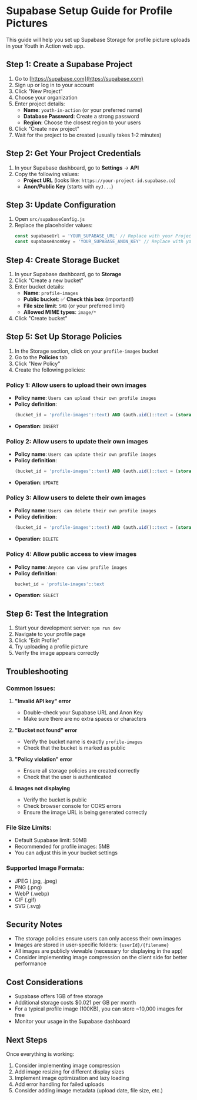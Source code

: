 # Supabase Setup Guide for Profile Pictures

This guide will help you set up Supabase Storage for profile picture uploads in your Youth in Action web app.

## Step 1: Create a Supabase Project

1. Go to [https://supabase.com](https://supabase.com)
2. Sign up or log in to your account
3. Click "New Project"
4. Choose your organization
5. Enter project details:
   - **Name**: `youth-in-action` (or your preferred name)
   - **Database Password**: Create a strong password
   - **Region**: Choose the closest region to your users
6. Click "Create new project"
7. Wait for the project to be created (usually takes 1-2 minutes)

## Step 2: Get Your Project Credentials

1. In your Supabase dashboard, go to **Settings** → **API**
2. Copy the following values:
   - **Project URL** (looks like: `https://your-project-id.supabase.co`)
   - **Anon/Public Key** (starts with `eyJ...`)

## Step 3: Update Configuration

1. Open `src/supabaseConfig.js`
2. Replace the placeholder values:
   ```javascript
   const supabaseUrl = 'YOUR_SUPABASE_URL' // Replace with your Project URL
   const supabaseAnonKey = 'YOUR_SUPABASE_ANON_KEY' // Replace with your Anon Key
   ```

## Step 4: Create Storage Bucket

1. In your Supabase dashboard, go to **Storage**
2. Click "Create a new bucket"
3. Enter bucket details:
   - **Name**: `profile-images`
   - **Public bucket**: ✅ **Check this box** (important!)
   - **File size limit**: `5MB` (or your preferred limit)
   - **Allowed MIME types**: `image/*`
4. Click "Create bucket"

## Step 5: Set Up Storage Policies

1. In the Storage section, click on your `profile-images` bucket
2. Go to the **Policies** tab
3. Click "New Policy"
4. Create the following policies:

### Policy 1: Allow users to upload their own images
- **Policy name**: `Users can upload their own profile images`
- **Policy definition**:
  ```sql
  (bucket_id = 'profile-images'::text) AND (auth.uid()::text = (storage.foldername(name))[1])
  ```
- **Operation**: `INSERT`

### Policy 2: Allow users to update their own images
- **Policy name**: `Users can update their own profile images`
- **Policy definition**:
  ```sql
  (bucket_id = 'profile-images'::text) AND (auth.uid()::text = (storage.foldername(name))[1])
  ```
- **Operation**: `UPDATE`

### Policy 3: Allow users to delete their own images
- **Policy name**: `Users can delete their own profile images`
- **Policy definition**:
  ```sql
  (bucket_id = 'profile-images'::text) AND (auth.uid()::text = (storage.foldername(name))[1])
  ```
- **Operation**: `DELETE`

### Policy 4: Allow public access to view images
- **Policy name**: `Anyone can view profile images`
- **Policy definition**:
  ```sql
  bucket_id = 'profile-images'::text
  ```
- **Operation**: `SELECT`

## Step 6: Test the Integration

1. Start your development server: `npm run dev`
2. Navigate to your profile page
3. Click "Edit Profile"
4. Try uploading a profile picture
5. Verify the image appears correctly

## Troubleshooting

### Common Issues:

1. **"Invalid API key" error**
   - Double-check your Supabase URL and Anon Key
   - Make sure there are no extra spaces or characters

2. **"Bucket not found" error**
   - Verify the bucket name is exactly `profile-images`
   - Check that the bucket is marked as public

3. **"Policy violation" error**
   - Ensure all storage policies are created correctly
   - Check that the user is authenticated

4. **Images not displaying**
   - Verify the bucket is public
   - Check browser console for CORS errors
   - Ensure the image URL is being generated correctly

### File Size Limits:
- Default Supabase limit: 50MB
- Recommended for profile images: 5MB
- You can adjust this in your bucket settings

### Supported Image Formats:
- JPEG (.jpg, .jpeg)
- PNG (.png)
- WebP (.webp)
- GIF (.gif)
- SVG (.svg)

## Security Notes

- The storage policies ensure users can only access their own images
- Images are stored in user-specific folders: `{userId}/{filename}`
- All images are publicly viewable (necessary for displaying in the app)
- Consider implementing image compression on the client side for better performance

## Cost Considerations

- Supabase offers 1GB of free storage
- Additional storage costs $0.021 per GB per month
- For a typical profile image (100KB), you can store ~10,000 images for free
- Monitor your usage in the Supabase dashboard

## Next Steps

Once everything is working:
1. Consider implementing image compression
2. Add image resizing for different display sizes
3. Implement image optimization and lazy loading
4. Add error handling for failed uploads
5. Consider adding image metadata (upload date, file size, etc.)


